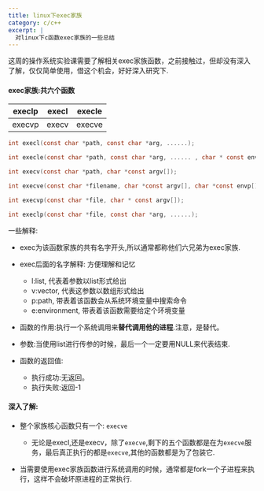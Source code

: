 ```yaml
---
title: linux下exec家族
category: c/c++
excerpt: |
  对linux下c函数exec家族的一些总结
---
```


这周的操作系统实验课需要了解相关exec家族函数，之前接触过，但却没有深入了解，仅仅简单使用，借这个机会，好好深入研究下.

#### exec家族:共六个函数


|execlp|execl|execle|
|----|----|----|
|execvp| execv| execve|

```c
int execl(const char *path, const char *arg, ......);

int execle(const char *path, const char *arg, ...... , char * const envp[]);

int execv(const char *path, char *const argv[]);

int execve(const char *filename, char *const argv[], char *const envp[]);

int execvp(const char *file, char * const argv[]);

int execlp(const char *file, const char *arg, ......);

```

一些解释:

- exec为该函数家族的共有名字开头,所以通常都称他们六兄弟为exec家族.

- exec后面的名字解释: 方便理解和记忆
    - l:list, 代表着参数以list形式给出
    - v:vector, 代表这参数以数组形式给出
    - p:path, 带表着该函数会从系统环境变量中搜索命令
    - e:environment, 带表着该函数需要给定个环境变量
    
- 函数的作用:执行一个系统调用来**替代调用他的进程**.注意，是替代。
   
- 参数:当使用list进行传参的时候，最后一个一定要用NULL来代表结束.

- 函数的返回值:
    - 执行成功:无返回。
    - 执行失败:返回-1
    
#### 深入了解:

- 整个家族核心函数只有一个: `execve`
    - 无论是execl,还是execv，除了`execve`,剩下的五个函数都是在为`execve`服务，最后真正执行的都是`execve`,其他的函数都是为了包装它.

- 当需要使用exec家族函数进行系统调用的时候，通常都是fork一个子进程来执行，这样不会破坏原进程的正常执行.

    
